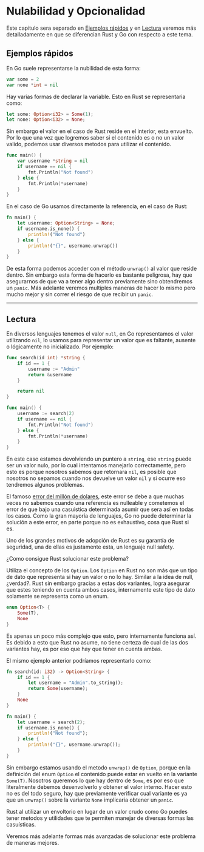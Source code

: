 # Nulabilidad y Opcionalidad

Este capitulo sera separado en [Ejemplos rápidos](#ejemplos-rápidos) y en 
[Lectura](#lectura) veremos más detalladamente en que se diferencian Rust y Go
con respecto a este tema.


## Ejemplos rápidos

En Go suele representarse la nubilidad de esta forma:
```go
var some = 2
var none *int = nil
```

Hay varias formas de declarar la variable.
Esto en Rust se representaria como:

```rust
let some: Option<i32> = Some(1);
let none: Option<i32> = None;
```

Sin embargo el valor en el caso de Rust reside en el interior, esta envuelto.
Por lo que una vez que logremos saber si el contenido es o no un valor valido,
podemos usar diversos metodos para utilizar el contenido.

```go
func main() {
    var username *string = nil
    if username == nil {
        fmt.Println("Not found")
    } else {
        fmt.Println(*username)
    }
}
```

En el caso de Go usamos directamente la referencia, en el caso de Rust:

```rust
fn main() {
    let username: Option<String> = None;
    if username.is_none() {
        println!("Not found")
    } else {
        println!("{}", username.unwrap())
    }
}
```

De esta forma podemos acceder con el método `unwrap()` al valor que reside 
dentro. Sin embargo esta forma de hacerlo es bastante peligrosa, hay que 
asegurarnos de que va a tener algo dentro previamente sino obtendremos un 
`panic`. Más adelante veremos multiples maneras de hacer lo mismo pero mucho 
mejor y sin correr el riesgo de que recibir un `panic`.

---

## Lectura

En diversos lenguajes tenemos el valor `null`, en Go representamos el valor 
utilizando `nil`, lo usamos para representar un valor que es faltante, ausente
o lógicamente no inicializado. Por ejemplo:

```go
func search(id int) *string {
    if id == 1 {
        username := "Admin"
        return &username
    }

    return nil
}

func main() {
    username := search(2)
    if username == nil {
        fmt.Println("Not found")
    } else {
        fmt.Println(*username)
    }
}
```

En este caso estamos devolviendo un puntero a `string`, ese `string` puede ser 
un valor nulo, por lo cual intentamos manejarlo correctamente, pero esto es 
porque nosotros sabemos que retornara `nil`, es posible que nosotros no sepamos
cuando nos devuelve un valor `nil` y si ocurre eso tendremos algunos problemas.

El famoso [error del millón de dolares][billion-dolar-mistake], este error se 
debe a que muchas veces no sabemos cuando una referencia es nulleable y 
cometemos el error de que bajo una casuistica determinada asumir que sera así 
en todas los casos. Como la gran mayoría de lenguajes, Go no puede determinar 
la solución a este error, en parte porque no es exhaustivo, cosa que Rust si es.

Uno de los grandes motivos de adopción de Rust es su garantía de seguridad,
una de ellas es justamente esta, un lenguaje null safety.

¿Como consigue Rust solucionar este problema?

Utiliza el concepto de los `Option`. Los `Option` en Rust no son más que un tipo
de dato que representa si hay un valor o no lo hay. Similar a la idea de null, 
¿verdad?.
Rust sin embargo gracias a estas dos variantes, logra asegurar que estes 
teniendo en cuenta ambos casos, internamente este tipo de dato solamente se 
representa como un enum.

```rust
enum Option<T> {
    Some(T),
    None
}
```

Es apenas un poco más complejo que esto, pero internamente funciona así.
Es debido a esto que Rust no asume, no tiene certeza de cual de las dos 
variantes hay, es por eso que hay que tener en cuenta ambas.

El mismo ejemplo anterior podríamos representarlo como:

```rust
fn search(id: i32) -> Option<String> {
    if id == 1 {
        let username = "Admin".to_string();
        return Some(username);
    }
    None
}

fn main() {
    let username = search(2);
    if username.is_none() {
        println!("Not found");
    } else {
        println!("{}", username.unwrap());
    }
}
```

Sin embargo estamos usando el metodo `unwrap()` de `Option`, porque en la 
definición del enum `Option` el contenido puede estar en vuelto en la variante
`Some(T)`. Nosotros queremos lo que hay dentro de `Some`, es por eso que 
literalmente debemos desenvolverlo y obtener el valor interno.
Hacer esto no es del todo seguro, hay que previamente verificar cual variante es
ya que un `unwrap()` sobre la variante `None` implicaria obtener un `panic`.

Rust al utilizar un envoltorio en lugar de un valor crudo como Go puedes tener
metodos y utilidades que te permiten manejar de diversas formas las casuísticas.

Veremos más adelante formas más avanzadas de solucionar este problema de 
maneras mejores.


[billion-dolar-mistake]: https://www.infoq.com/presentations/Null-References-The-Billion-Dollar-Mistake-Tony-Hoare/
